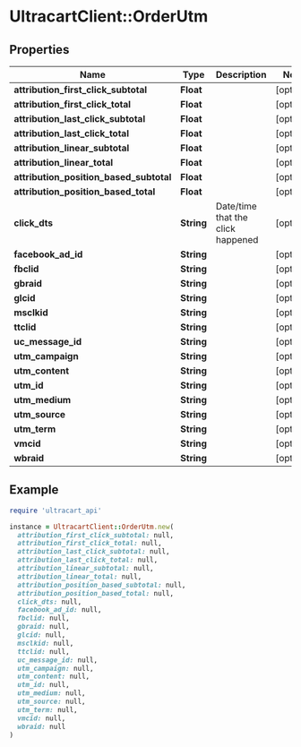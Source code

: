 # UltracartClient::OrderUtm

## Properties

| Name | Type | Description | Notes |
| ---- | ---- | ----------- | ----- |
| **attribution_first_click_subtotal** | **Float** |  | [optional] |
| **attribution_first_click_total** | **Float** |  | [optional] |
| **attribution_last_click_subtotal** | **Float** |  | [optional] |
| **attribution_last_click_total** | **Float** |  | [optional] |
| **attribution_linear_subtotal** | **Float** |  | [optional] |
| **attribution_linear_total** | **Float** |  | [optional] |
| **attribution_position_based_subtotal** | **Float** |  | [optional] |
| **attribution_position_based_total** | **Float** |  | [optional] |
| **click_dts** | **String** | Date/time that the click happened | [optional] |
| **facebook_ad_id** | **String** |  | [optional] |
| **fbclid** | **String** |  | [optional] |
| **gbraid** | **String** |  | [optional] |
| **glcid** | **String** |  | [optional] |
| **msclkid** | **String** |  | [optional] |
| **ttclid** | **String** |  | [optional] |
| **uc_message_id** | **String** |  | [optional] |
| **utm_campaign** | **String** |  | [optional] |
| **utm_content** | **String** |  | [optional] |
| **utm_id** | **String** |  | [optional] |
| **utm_medium** | **String** |  | [optional] |
| **utm_source** | **String** |  | [optional] |
| **utm_term** | **String** |  | [optional] |
| **vmcid** | **String** |  | [optional] |
| **wbraid** | **String** |  | [optional] |

## Example

```ruby
require 'ultracart_api'

instance = UltracartClient::OrderUtm.new(
  attribution_first_click_subtotal: null,
  attribution_first_click_total: null,
  attribution_last_click_subtotal: null,
  attribution_last_click_total: null,
  attribution_linear_subtotal: null,
  attribution_linear_total: null,
  attribution_position_based_subtotal: null,
  attribution_position_based_total: null,
  click_dts: null,
  facebook_ad_id: null,
  fbclid: null,
  gbraid: null,
  glcid: null,
  msclkid: null,
  ttclid: null,
  uc_message_id: null,
  utm_campaign: null,
  utm_content: null,
  utm_id: null,
  utm_medium: null,
  utm_source: null,
  utm_term: null,
  vmcid: null,
  wbraid: null
)
```

